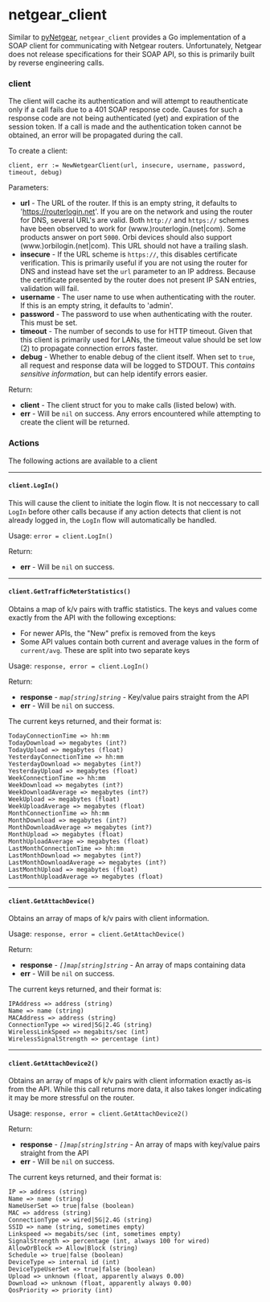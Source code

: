 netgear_client
==============

Similar to [pyNetgear](https://github.com/MatMaul/pynetgear), `netgear_client` provides a Go implementation of a SOAP client for communicating with Netgear routers. Unfortunately, Netgear does not release specifications for their SOAP API, so this is primarily built by reverse engineering calls.


### client
The client will cache its authentication and will attempt to reauthenticate only if a call fails due to a 401 SOAP response code. Causes for such a response code are not being authenticated (yet) and expiration of the session token. If a call is made and the authentication token cannot be obtained, an error will be propagated during the call.

To create a client:
```
client, err := NewNetgearClient(url, insecure, username, password, timeout, debug)
```
Parameters:
- **url** - The URL of the router. If this is an empty string, it defaults to 'https://routerlogin.net'. If you are on the network and using the router for DNS, several URL's are valid. Both `http://` and `https://` schemes have been observed to work for (www.)routerlogin.(net|com). Some products answer on port `5000`. Orbi devices should also support (www.)orbilogin.(net|com). This URL should not have a trailing slash.
 - **insecure** - If the URL scheme is `https://`, this disables certificate verification. This is primarily useful if you are not using the router for DNS and instead have set the `url` parameter to an IP address. Because the certificate presented by the router does not present IP SAN entries, validation will fail.
- **username** - The user name to use when authenticating with the router. If this is an empty string, it defaults to 'admin'.
- **password** - The password to use when authenticating with the router. This must be set.
- **timeout** - The number of seconds to use for HTTP timeout. Given that this client is primarily used for LANs, the timeout value should be set low (2) to propagate connection errors faster.
- **debug** - Whether to enable debug of the client itself. When set to `true`, all request and response data will be logged to STDOUT. This *contains sensitive information*, but can help identify errors easier.

Return:
- **client** - The client struct for you to make calls (listed below) with.
- **err** - Will be `nil` on success. Any errors encountered while attempting to create the client will be returned.

### Actions
The following actions are available to a client

---
#### `client.LogIn()`
This will cause the client to initiate the login flow. It is not neccessary to call `LogIn` before other calls because if any action detects that client is not already logged in, the `LogIn` flow will automatically be handled.

Usage:
`error = client.LogIn()`

Return:
- **err** - Will be `nil` on success.

---
#### `client.GetTrafficMeterStatistics()`
Obtains a map of k/v pairs with traffic statistics. The keys and values come exactly from the API with the following exceptions:
- For newer APIs, the "New" prefix is removed from the keys
- Some API values contain both current and average values in the form of `current/avg`. These are split into two separate keys

Usage:
`response, error = client.LogIn()`

Return:
- **response** - *`map[string]string`* - Key/value pairs straight from the API
- **err** - Will be `nil` on success.

The current keys returned, and their format is:
```
TodayConnectionTime => hh:mm
TodayDownload => megabytes (int?)
TodayUpload => megabytes (float)
YesterdayConnectionTime => hh:mm
YesterdayDownload => megabytes (int?)
YesterdayUpload => megabytes (float)
WeekConnectionTime => hh:mm
WeekDownload => megabytes (int?)
WeekDownloadAverage => megabytes (int?)
WeekUpload => megabytes (float)
WeekUploadAverage => megabytes (float)
MonthConnectionTime => hh:mm
MonthDownload => megabytes (int?)
MonthDownloadAverage => megabytes (int?)
MonthUpload => megabytes (float)
MonthUploadAverage => megabytes (float)
LastMonthConnectionTime => hh:mm
LastMonthDownload => megabytes (int?)
LastMonthDownloadAverage => megabytes (int?)
LastMonthUpload => megabytes (float)
LastMonthUploadAverage => megabytes (float)
```

---
#### `client.GetAttachDevice()`
Obtains an array of maps of k/v pairs with client information.

Usage:
`response, error = client.GetAttachDevice()`

Return:
- **response** - *`[]map[string]string`* - An array of maps containing data
- **err** - Will be `nil` on success.

The current keys returned, and their format is:
```
IPAddress => address (string)
Name => name (string)
MACAddress => address (string)
ConnectionType => wired|5G|2.4G (string)
WirelessLinkSpeed => megabits/sec (int)
WirelessSignalStrength => percentage (int)
```

---
#### `client.GetAttachDevice2()`
Obtains an array of maps of k/v pairs with client information exactly as-is from the API. While this call returns more data, it also takes longer indicating it may be more stressful on the router.

Usage:
`response, error = client.GetAttachDevice2()`

Return:
- **response** - *`[]map[string]string`* - An array of maps with key/value pairs straight from the API
- **err** - Will be `nil` on success.

The current keys returned, and their format is:
```
IP => address (string)
Name => name (string)
NameUserSet => true|false (boolean)
MAC => address (string)
ConnectionType => wired|5G|2.4G (string)
SSID => name (string, sometimes empty)
Linkspeed => megabits/sec (int, sometimes empty)
SignalStrength => percentage (int, always 100 for wired)
AllowOrBlock => Allow|Block (string)
Schedule => true|false (boolean)
DeviceType => internal id (int)
DeviceTypeUserSet => true|false (boolean)
Upload => unknown (float, apparently always 0.00)
Download => unknown (float, apparently always 0.00)
QosPriority => priority (int)
```

